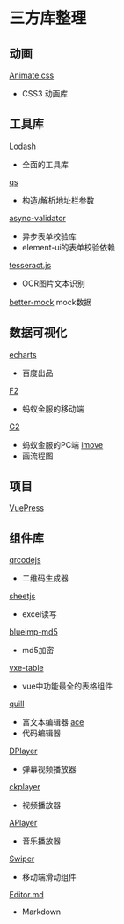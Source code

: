 # 三方库整理
## 动画
[Animate.css](https://animate.style/)
- CSS3 动画库



## 工具库
[Lodash](https://www.lodashjs.com/docs/lodash.drop)
- 全面的工具库

[qs](https://github.com/ljharb/qs)
- 构造/解析地址栏参数

[async-validator](https://github.com/yiminghe/async-validator)
- 异步表单校验库
- element-ui的表单校验依赖

[tesseract.js](https://github.com/naptha/tesseract.js)
- OCR图片文本识别

[better-mock](https://github.com/lavyun/better-mock)
mock数据


## 数据可视化
[echarts](https://echarts.apache.org/zh/index.html)
- 百度出品

[F2](https://github.com/antvis/f2/blob/master/README.zh-CN.md)
- 蚂蚁金服的移动端

[G2](https://github.com/antvis/g2/)
- 蚂蚁金服的PC端
[imove](https://github.com/imgcook/imove)
- 画流程图
## 项目
[VuePress](https://vuepress.vuejs.org/zh/)



## 组件库
[qrcodejs](https://github.com/davidshimjs/qrcodejs)
- 二维码生成器

[sheetjs](https://github.com/SheetJS/sheetjs)
- excel读写

[blueimp-md5](https://github.com/blueimp/JavaScript-MD5)
- md5加密

[vxe-table](https://github.com/xuliangzhan/vxe-table)
- vue中功能最全的表格组件

[quill](https://github.com/quilljs/quill)
- 富文本编辑器
[ace](https://github.com/ajaxorg/ace)
- 代码编辑器

[DPlayer](https://github.com/MoePlayer/DPlayer)
- 弹幕视频播放器

[ckplayer](https://zhuanlan.zhihu.com/p/257096128)
- 视频播放器

[APlayer](https://github.com/MoePlayer/APlayer)
- 音乐播放器

[Swiper](https://www.swiper.com.cn/)
- 移动端滑动组件

[Editor.md](pandao.github.io/editor.md/)
- Markdown 

